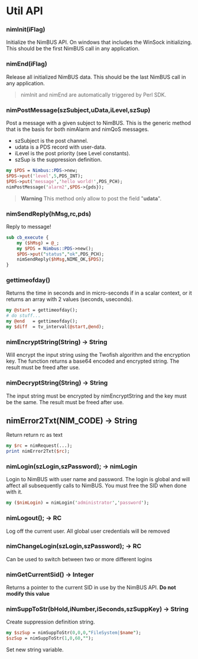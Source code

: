 # Util API

### nimInit(iFlag)

Initialize the NimBUS API. On windows that includes the WinSock initializing. This should be the first
NimBUS call in any application.

### nimEnd(iFlag)

Release all initialized NimBUS data. This should be the last NimBUS call in any application.

> nimInit and nimEnd are automatically triggered by Perl SDK.

### nimPostMessage(szSubject,uData,iLevel,szSup)

Post a message with a given subject to NimBUS. This is the generic method that is the basis for both nimAlarm
and nimQoS messages.

- szSubject is the post channel.
- udata     is a PDS record with user-data.
- iLevel    is the post priority (see Level constants).
- szSup     is the suppression definition.

```perl
my $PDS = Nimbus::PDS->new;
$PDS->put('level',5,PDS_INT);
$PDS->put('message','hello world!',PDS_PCH);
nimPostMessage('alarm2',$PDS->{pds});
```

> **Warning** This method only allow to post the field "**udata**".

### nimSendReply(hMsg,rc,pds)

Reply to message! 

```perl
sub cb_execute {
    my ($hMsg) = @_;
    my $PDS = Nimbus::PDS->new(); 
    $PDS->put("status","ok",PDS_PCH);
    nimSendReply($hMsg,NIME_OK,$PDS);
}
```

### gettimeofday()

Returns the time in seconds and in micro-seconds if in a scalar context, or it returns an array with 2 values (seconds, useconds).

```perl
my @start = gettimeofday();
# do stuff...
my @end   = gettimeofday();
my $diff  = tv_interval(@start,@end);
```

### nimEncryptString(String) -> String

Will encrypt the input string using the Twofish algorithm and the encryption key. The function returns a base64
encoded and encrypted string. The result must be freed after use.

### nimDecryptString(String) -> String

The input string must be encrypted by nimEncryptString and the key must be the same. The result must be freed
after use.

## nimError2Txt(NIM_CODE) -> String

Return return rc as text 

```perl
my $rc = nimRequest(...);
print nimError2Txt($rc);
```

### nimLogin(szLogin,szPassword); -> nimLogin

Login to NimBUS with user name and password. The login is global and will affect all subsequently calls to
NimBUS. You must free the SID when done with it.

```perl
my ($nimLogin) = nimLogin('administrator','password');
```

### nimLogout(); -> RC

Log off the current user. All global user credentials will be removed

### nimChangeLogin(szLogin,szPassword); -> RC

Can be used to switch between two or more different logins

### nimGetCurrentSid() -> Integer

Returns a pointer to the current SID in use by the NimBUS API. **Do not modify this value**

### nimSuppToStr(bHold,iNumber,iSeconds,szSuppKey) -> String

Create suppression definition string.

```perl
my $szSup = nimSuppToStr(0,0,0,"FileSystem|$name");
$szSup = nimSuppToStr(1,0,60,"");
```
Set new string variable.
